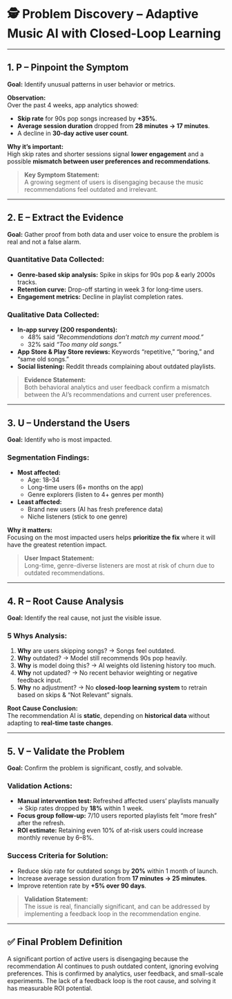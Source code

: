 # 🕵 Problem Discovery – Adaptive Music AI with Closed-Loop Learning

---

## 1. P – Pinpoint the Symptom
**Goal:** Identify unusual patterns in user behavior or metrics.

**Observation:**  
Over the past 4 weeks, app analytics showed:
- **Skip rate** for 90s pop songs increased by **+35%**.  
- **Average session duration** dropped from **28 minutes → 17 minutes**.  
- A decline in **30-day active user count**.

**Why it’s important:**  
High skip rates and shorter sessions signal **lower engagement** and a possible **mismatch between user preferences and recommendations**.

> **Key Symptom Statement:**  
> A growing segment of users is disengaging because the music recommendations feel outdated and irrelevant.

---

## 2. E – Extract the Evidence
**Goal:** Gather proof from both data and user voice to ensure the problem is real and not a false alarm.

### Quantitative Data Collected:
- **Genre-based skip analysis:** Spike in skips for 90s pop & early 2000s tracks.  
- **Retention curve:** Drop-off starting in week 3 for long-time users.  
- **Engagement metrics:** Decline in playlist completion rates.

### Qualitative Data Collected:
- **In-app survey (200 respondents):**
  - 48% said *“Recommendations don’t match my current mood.”*
  - 32% said *“Too many old songs.”*
- **App Store & Play Store reviews:** Keywords “repetitive,” “boring,” and “same old songs.”
- **Social listening:** Reddit threads complaining about outdated playlists.

> **Evidence Statement:**  
> Both behavioral analytics and user feedback confirm a mismatch between the AI’s recommendations and current user preferences.

---

## 3. U – Understand the Users
**Goal:** Identify who is most impacted.

### Segmentation Findings:
- **Most affected:**  
  - Age: 18–34  
  - Long-time users (6+ months on the app)  
  - Genre explorers (listen to 4+ genres per month)
- **Least affected:**  
  - Brand new users (AI has fresh preference data)  
  - Niche listeners (stick to one genre)

**Why it matters:**  
Focusing on the most impacted users helps **prioritize the fix** where it will have the greatest retention impact.

> **User Impact Statement:**  
> Long-time, genre-diverse listeners are most at risk of churn due to outdated recommendations.

---

## 4. R – Root Cause Analysis
**Goal:** Identify the real cause, not just the visible issue.

### 5 Whys Analysis:
1. **Why** are users skipping songs? → Songs feel outdated.  
2. **Why** outdated? → Model still recommends 90s pop heavily.  
3. **Why** is model doing this? → AI weights old listening history too much.  
4. **Why** not updated? → No recent behavior weighting or negative feedback input.  
5. **Why** no adjustment? → No **closed-loop learning system** to retrain based on skips & “Not Relevant” signals.

**Root Cause Conclusion:**  
The recommendation AI is **static**, depending on **historical data** without adapting to **real-time taste changes**.

---

## 5. V – Validate the Problem
**Goal:** Confirm the problem is significant, costly, and solvable.

### Validation Actions:
- **Manual intervention test:** Refreshed affected users’ playlists manually → Skip rates dropped by **18%** within 1 week.
- **Focus group follow-up:** 7/10 users reported playlists felt “more fresh” after the refresh.
- **ROI estimate:** Retaining even 10% of at-risk users could increase monthly revenue by 6–8%.

### Success Criteria for Solution:
- Reduce skip rate for outdated songs by **20%** within 1 month of launch.
- Increase average session duration from **17 minutes → 25 minutes**.
- Improve retention rate by **+5% over 90 days**.

> **Validation Statement:**  
> The issue is real, financially significant, and can be addressed by implementing a feedback loop in the recommendation engine.

---

## ✅ Final Problem Definition
A significant portion of active users is disengaging because the recommendation AI continues to push outdated content, ignoring evolving preferences. This is confirmed by analytics, user feedback, and small-scale experiments. The lack of a feedback loop is the root cause, and solving it has measurable ROI potential.

